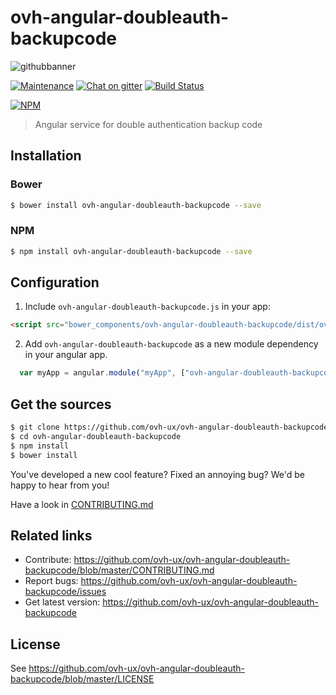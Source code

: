 # ovh-angular-doubleauth-backupcode

![githubbanner](https://user-images.githubusercontent.com/3379410/27423240-3f944bc4-5731-11e7-87bb-3ff603aff8a7.png)

[![Maintenance](https://img.shields.io/maintenance/yes/2018.svg)]() [![Chat on gitter](https://img.shields.io/gitter/room/ovh/ux.svg)](https://gitter.im/ovh/ux) [![Build Status](https://travis-ci.org/ovh-ux/ovh-angular-doubleauth-backupcode.svg)](https://travis-ci.org/ovh-ux/ovh-angular-doubleauth-backupcode)

[![NPM](https://nodei.co/npm/ovh-angular-doubleauth-backupcode.png?downloads=true&downloadRank=true&stars=true)](https://nodei.co/npm/ovh-angular-doubleauth-backupcode/)

> Angular service for double authentication backup code

## Installation

### Bower

```sh
$ bower install ovh-angular-doubleauth-backupcode --save
```

### NPM

```sh
$ npm install ovh-angular-doubleauth-backupcode --save
```

## Configuration

1. Include `ovh-angular-doubleauth-backupcode.js` in your app:

```html
<script src="bower_components/ovh-angular-doubleauth-backupcode/dist/ovh-angular-doubleauth-backupcode.js"></script>
```

2. Add `ovh-angular-doubleauth-backupcode` as a new module dependency in your angular app.

```js
  var myApp = angular.module("myApp", ["ovh-angular-doubleauth-backupcode"]);
```

## Get the sources

```sh
$ git clone https://github.com/ovh-ux/ovh-angular-doubleauth-backupcode.git
$ cd ovh-angular-doubleauth-backupcode
$ npm install
$ bower install
```

You've developed a new cool feature? Fixed an annoying bug? We'd be happy
to hear from you!

Have a look in [CONTRIBUTING.md](https://github.com/ovh-ux/ovh-angular-doubleauth-backupcode/blob/master/CONTRIBUTING.md)

## Related links

* Contribute: https://github.com/ovh-ux/ovh-angular-doubleauth-backupcode/blob/master/CONTRIBUTING.md
* Report bugs: https://github.com/ovh-ux/ovh-angular-doubleauth-backupcode/issues
* Get latest version: https://github.com/ovh-ux/ovh-angular-doubleauth-backupcode

## License

See https://github.com/ovh-ux/ovh-angular-doubleauth-backupcode/blob/master/LICENSE
